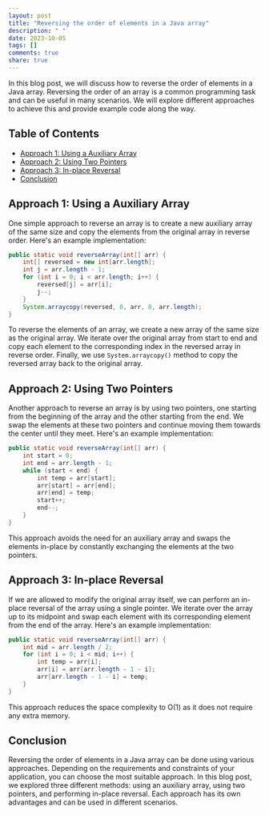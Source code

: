```yaml
---
layout: post
title: "Reversing the order of elements in a Java array"
description: " "
date: 2023-10-05
tags: []
comments: true
share: true
---
```


In this blog post, we will discuss how to reverse the order of elements in a Java array. Reversing the order of an array is a common programming task and can be useful in many scenarios. We will explore different approaches to achieve this and provide example code along the way.

## Table of Contents
- [Approach 1: Using a Auxiliary Array](#approach-1-using-a-auxiliary-array)
- [Approach 2: Using Two Pointers](#approach-2-using-two-pointers)
- [Approach 3: In-place Reversal](#approach-3-in-place-reversal)
- [Conclusion](#conclusion)

## Approach 1: Using a Auxiliary Array

One simple approach to reverse an array is to create a new auxiliary array of the same size and copy the elements from the original array in reverse order. Here's an example implementation:

```java
public static void reverseArray(int[] arr) {
    int[] reversed = new int[arr.length];
    int j = arr.length - 1;
    for (int i = 0; i < arr.length; i++) {
        reversed[j] = arr[i];
        j--;
    }
    System.arraycopy(reversed, 0, arr, 0, arr.length);
}
```
To reverse the elements of an array, we create a new array of the same size as the original array. We iterate over the original array from start to end and copy each element to the corresponding index in the reversed array in reverse order. Finally, we use `System.arraycopy()` method to copy the reversed array back to the original array.

## Approach 2: Using Two Pointers

Another approach to reverse an array is by using two pointers, one starting from the beginning of the array and the other starting from the end. We swap the elements at these two pointers and continue moving them towards the center until they meet. Here's an example implementation:

```java
public static void reverseArray(int[] arr) {
    int start = 0;
    int end = arr.length - 1;
    while (start < end) {
        int temp = arr[start];
        arr[start] = arr[end];
        arr[end] = temp;
        start++;
        end--;
    }
}
```

This approach avoids the need for an auxiliary array and swaps the elements in-place by constantly exchanging the elements at the two pointers.

## Approach 3: In-place Reversal

If we are allowed to modify the original array itself, we can perform an in-place reversal of the array using a single pointer. We iterate over the array up to its midpoint and swap each element with its corresponding element from the end of the array. Here's an example implementation:

```java
public static void reverseArray(int[] arr) {
    int mid = arr.length / 2;
    for (int i = 0; i < mid; i++) {
        int temp = arr[i];
        arr[i] = arr[arr.length - 1 - i];
        arr[arr.length - 1 - i] = temp;
    }
}
```

This approach reduces the space complexity to O(1) as it does not require any extra memory.

## Conclusion

Reversing the order of elements in a Java array can be done using various approaches. Depending on the requirements and constraints of your application, you can choose the most suitable approach. In this blog post, we explored three different methods: using an auxiliary array, using two pointers, and performing in-place reversal. Each approach has its own advantages and can be used in different scenarios.